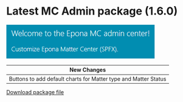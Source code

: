 <h1>Latest MC Admin package (1.6.0)</h1>
<img src="../MCAdmin_logo.png">

|New Changes|
--- |
|Buttons to add default charts for Matter type and Matter Status|




<a href="./mcadmin.sppkg" target="_blank">Download package file</a>
